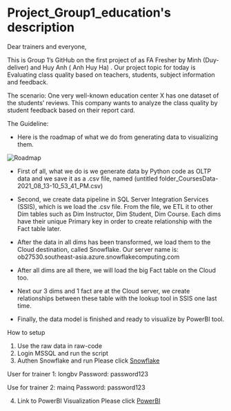 # Project_Group1_education's description

Dear trainers and everyone,

This is Group 1’s GitHub on the first project of as FA Fresher by Minh (Duy-deliver) and Huy Anh ( Anh Huy Ha) . Our project topic for today is Evaluating class quality based on teachers, students, subject information and feedback.

The scenario: One very well-known education center X has one dataset of the students’ reviews. This company wants to analyze the class quality by student feedback based on their report card.

The Guideline:
- Here is the roadmap of what we do from generating data to visualizing them.

![Roadmap](https://github.com/nhinguyen78/Project_Group1_education/blob/master/DataRoadMap.jpg)

- First of all, what we do is we generate data by Python code as OLTP data and we save it as a .csv file, named (untitled folder_CoursesData-2021_08_13-10_53_41_PM.csv)

- Second, we create data pipeline in SQL Server Integration Services (SSIS), which is we load the .csv file. From the file, we ETL it to other Dim tables such as Dim Instructor, Dim Student, Dim Course. Each dims have their unique Primary key in order to create relationship with the Fact table later.

- After the data in all dims has been transformed, we load them to the Cloud destination, called Snowflake. Our server name is: ob27530.southeast-asia.azure.snowflakecomputing.com

- After all dims are all there, we will load the big Fact table on the Cloud too.

- Next our 3 dims and 1 fact are at the Cloud server, we create relationships between these table with the lookup tool in SSIS one last time.

- Finally, the data model is finished and ready to visualize by PowerBI tool.

How to setup
1. Use the raw data in raw-code
2. Login MSSQL and run the script
3. Authen Snowflake and run
Please click [Snowflake](https://cf43998.southeast-asia.azure.snowflakecomputing.com/console#/partner)

User for trainer 1: longbv
Password: password123

Use for trainer 2: mainq
Password: password123

4. Link to PowerBI Visualization
Please click [PowerBI](https://app.powerbi.com/links/7ReXjH56Kp?ctid=f01e930a-b52e-42b1-b70f-a8882b5d043b&pbi_source=linkShare)

